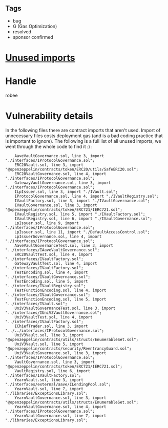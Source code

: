 ## Tags

- bug
- G (Gas Optimization)
- resolved
- sponsor confirmed

# [Unused imports](https://github.com/code-423n4/2021-12-mellow-findings/issues/1) 

# Handle

robee


# Vulnerability details

In the following files there are contract imports that aren't used. 
Import of unnecessary files costs deployment gas (and is a bad coding practice that is important to ignore). 
The following is a full list of all unused imports, we went through the whole code to find it :) <solidity file> <line number> <actual import line>: 

        AaveVaultGovernance.sol, line 3, import "./interfaces/IProtocolGovernance.sol";
        ERC20Vault.sol, line 3, import "@openzeppelin/contracts/token/ERC20/utils/SafeERC20.sol";
        ERC20VaultGovernance.sol, line 4, import "./interfaces/IProtocolGovernance.sol";
        GatewayVaultGovernance.sol, line 3, import "./interfaces/IProtocolGovernance.sol";
        ILpIssuer.sol, line 3, import "./IVault.sol";
        IProtocolGovernance.sol, line 4, import "./IVaultRegistry.sol";
        IVaultFactory.sol, line 3, import "./IVaultGovernance.sol";
        IVaultGovernance.sol, line 3, import "@openzeppelin/contracts/token/ERC721/IERC721.sol";
        IVaultRegistry.sol, line 5, import "./IVaultFactory.sol";
        IVaultRegistry.sol, line 6, import "./IVaultGovernance.sol";
        LpIssuer.sol, line 9, import "./interfaces/IProtocolGovernance.sol";
        LpIssuer.sol, line 11, import "./DefaultAccessControl.sol";
        LpIssuerGovernance.sol, line 4, import "./interfaces/IProtocolGovernance.sol";
        AaveVaultGovernanceTest.sol, line 3, import "../interfaces/IAaveVaultGovernance.sol";
        ERC20VaultTest.sol, line 4, import "../interfaces/IVaultFactory.sol";
        GatewayVaultTest.sol, line 4, import "../interfaces/IVaultFactory.sol";
        TestEncoding.sol, line 4, import "../interfaces/IVaultGovernance.sol";
        TestEncoding.sol, line 5, import "../interfaces/IVaultRegistry.sol";
        TestFunctionEncoding.sol, line 4, import "../interfaces/IVaultGovernance.sol";
        TestFunctionEncoding.sol, line 5, import "../interfaces/IVault.sol";
        UniV3VaultGovernanceTest.sol, line 3, import "../interfaces/IUniV3VaultGovernance.sol";
        UniV3VaultTest.sol, line 4, import "../interfaces/IVaultFactory.sol";
        IChiefTrader.sol, line 3, import "../../interfaces/IProtocolGovernance.sol";
        UniV3Vault.sol, line 3, import "@openzeppelin/contracts/utils/structs/EnumerableSet.sol";
        UniV3Vault.sol, line 5, import "@openzeppelin/contracts/security/ReentrancyGuard.sol";
        UniV3VaultGovernance.sol, line 3, import "./interfaces/IProtocolGovernance.sol";
        VaultGovernance.sol, line 3, import "@openzeppelin/contracts/token/ERC721/IERC721.sol";
        VaultRegistry.sol, line 6, import "./interfaces/IVaultFactory.sol";
        YearnVault.sol, line 3, import "./interfaces/external/aave/ILendingPool.sol";
        YearnVault.sol, line 7, import "./libraries/ExceptionsLibrary.sol";
        YearnVaultGovernance.sol, line 3, import "@openzeppelin/contracts/utils/structs/EnumerableSet.sol";
        YearnVaultGovernance.sol, line 4, import "./interfaces/IProtocolGovernance.sol";
        YearnVaultGovernance.sol, line 7, import "./libraries/ExceptionsLibrary.sol";


